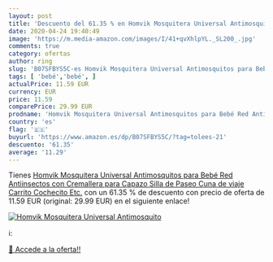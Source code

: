 ```yaml
---
layout: post
title: 'Descuento del 61.35 % en Homvik Mosquitera Universal Antimosquito'
date: 2020-04-24 19:40:49
image: 'https://m.media-amazon.com/images/I/41+qvXhlpYL._SL200_.jpg'
comments: true
category: ofertas
author: ring
slug: 'B07SFBYS5C-es Homvik Mosquitera Universal Antimosquitos para Bebé Red...'
tags: [ 'bebé','bebé', ]
actualPrice: 11.59 EUR
currency: EUR
price: 11.59
comparePrice: 29.99 EUR
prodname: 'Homvik Mosquitera Universal Antimosquitos para Bebé Red Antiinsectos con Cremallera para Capazo Silla de Paseo Cuna de viaje Carrito Cochecito Etc.'
country: 'es'
flag: '🇪🇸'
buyurl: 'https://www.amazon.es/dp/B07SFBYS5C/?tag=tolees-21'
descuento: '61.35'
average: '11.29'
---
```


Tienes [Homvik Mosquitera Universal Antimosquitos para Bebé Red Antiinsectos con Cremallera para Capazo Silla de Paseo Cuna de viaje Carrito Cochecito Etc.](https://www.amazon.es/dp/B07SFBYS5C/?tag=tolees-21) con un 61.35 % de descuento con precio de oferta de 11.59 EUR (original: 29.99 EUR) en el siguiente enlace!

[![Homvik Mosquitera Universal Antimosquito](https://m.media-amazon.com/images/I/41+qvXhlpYL._SL200_.jpg)](https://www.amazon.es/dp/B07SFBYS5C/?tag=tolees-21)

ℹ️:


[🛒 Accede a la oferta!!](https://www.amazon.es/dp/B07SFBYS5C/?tag=tolees-21)
